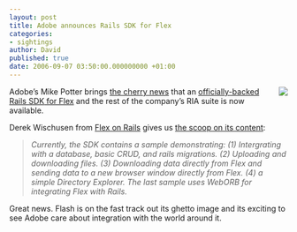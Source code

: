 ```yaml
---
layout: post
title: Adobe announces Rails SDK for Flex
categories:
- sightings
author: David
published: true
date: 2006-09-07 03:50:00.000000000 +01:00
---
```

<p><img src="/assets/2006/9/7/adobe_logo.gif" align="right" border="0" style="margin-left: 10px; margin-bottom: 10px" />Adobe&#8217;s Mike Potter brings <a href="http://blogs.adobe.com/mikepotter/2006/09/announcing_the_1.html">the cherry news</a> that an <a href="http://code.google.com/p/rubyonrails-ria-sdk-by-adobe/">officially-backed Rails <span class="caps">SDK</span> for Flex</a> and the rest of the company&#8217;s <span class="caps">RIA</span> suite is now available.</p>
<p>Derek Wischusen from <a href="http://flexonrails.net/">Flex on Rails</a> gives us <a href="http://flexonrails.net/?p=12">the scoop on its content</a>:</p>
<blockquote><i>Currently, the <span class="caps">SDK</span> contains a sample demonstrating: (1) Intergrating with a database, basic <span class="caps">CRUD</span>, and rails migrations. (2) Uploading and downloading files. (3) Downloading data directly from Flex and sending data to a new browser window directly from Flex. (4) a simple Directory Explorer.  The last sample uses WebORB for integrating Flex with Rails.</i></blockquote>
<p>Great news. Flash is on the fast track out its ghetto image and its exciting to see Adobe care about integration with the world around it.</p>